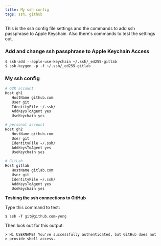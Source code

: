 ```yaml
---
title: My ssh config
tags: ssh, github
---
```

This is the ssh config file settings and the commands to add ssh passphrase to Apple Keychain. 
Also there's commands to test the settings out.

<!--more-->

### Add and change ssh passphrase to Apple Keychain Access
``` console
$ ssh-add --apple-use-keychain ~/.ssh/_ed255-gitlab
$ ssh-keygen -p -f ~/.ssh/_ed255-gitlab
```

### My ssh config
```zsh
# G2K account
Host gh1
   HostName github.com
   User git
   IdentityFile ~/.ssh/
   AddKeysToAgent yes
   UseKeychain yes

# personal account
Host gh2
   HostName github.com
   User git
   IdentityFile ~/.ssh/
   AddKeysToAgent yes
   UseKeychain yes

# GitLab
Host gitlab
   HostName gitlab.com
   User git
   IdentityFile ~/.ssh/
   AddKeysToAgent yes
   UseKeychain yes
```


**Teshing the ssh connections to GitHub**

Type this command to test:
``` console
$ ssh -T git@github.com-yong
```
Then look out for this output:
``` console
> Hi USERNAME! You've successfully authenticated, but GitHub does not
> provide shell access.
```

